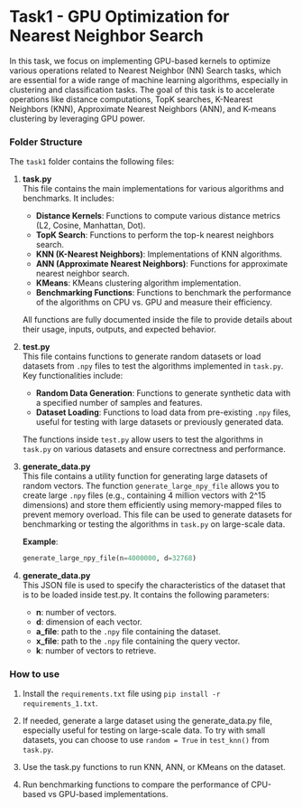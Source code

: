 # Task1 - GPU Optimization for Nearest Neighbor Search

In this task, we focus on implementing GPU-based kernels to optimize various operations related to Nearest Neighbor (NN) Search tasks, which are essential for a wide range of machine learning algorithms, especially in clustering and classification tasks. The goal of this task is to accelerate operations like distance computations, TopK searches, K-Nearest Neighbors (KNN), Approximate Nearest Neighbors (ANN), and K-means clustering by leveraging GPU power.

### Folder Structure

The `task1` folder contains the following files:

1. **task.py**  
   This file contains the main implementations for various algorithms and benchmarks. It includes:
   - **Distance Kernels**: Functions to compute various distance metrics (L2, Cosine, Manhattan, Dot).
   - **TopK Search**: Functions to perform the top-k nearest neighbors search.
   - **KNN (K-Nearest Neighbors)**: Implementations of KNN algorithms.
   - **ANN (Approximate Nearest Neighbors)**: Functions for approximate nearest neighbor search.
   - **KMeans**: KMeans clustering algorithm implementation.
   - **Benchmarking Functions**: Functions to benchmark the performance of the algorithms on CPU vs. GPU and measure their efficiency.

   All functions are fully documented inside the file to provide details about their usage, inputs, outputs, and expected behavior.

2. **test.py**  
   This file contains functions to generate random datasets or load datasets from `.npy` files to test the algorithms implemented in `task.py`. Key functionalities include:
   - **Random Data Generation**: Functions to generate synthetic data with a specified number of samples and features.
   - **Dataset Loading**: Functions to load data from pre-existing `.npy` files, useful for testing with large datasets or previously generated data.
   
   The functions inside `test.py` allow users to test the algorithms in `task.py` on various datasets and ensure correctness and performance.

3. **generate_data.py**  
   This file contains a utility function for generating large datasets of random vectors. The function `generate_large_npy_file` allows you to create large `.npy` files (e.g., containing 4 million vectors with 2^15 dimensions) and store them efficiently using memory-mapped files to prevent memory overload. This file can be used to generate datasets for benchmarking or testing the algorithms in `task.py` on large-scale data. 

   **Example**:
   ```python
   generate_large_npy_file(n=4000000, d=32768)

4. **generate_data.py**  
    This JSON file is used to specify the characteristics of the dataset that is to be loaded inside test.py. It contains the following parameters:

   - **n**: number of vectors.
   - **d**: dimension of each vector.
   - **a_file**: path to the `.npy` file containing the dataset.
   - **x_file**: path to the `.npy` file containing the query vector.
   - **k**: number of vectors to retrieve.

### How to use

1. Install the `requirements.txt` file using `pip install -r requirements_1.txt`.

2. If needed, generate a large dataset using the generate_data.py file, especially useful for testing on large-scale data. To try with small datasets, you can choose to use `random = True` in `test_knn()` from `task.py`. 

3. Use the task.py functions to run KNN, ANN, or KMeans on the dataset.

4. Run benchmarking functions to compare the performance of CPU-based vs GPU-based implementations.




   

   
